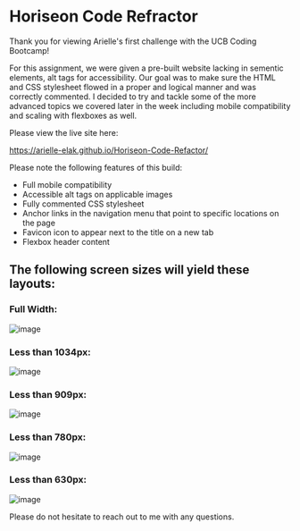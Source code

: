 # Horiseon Code Refractor

Thank you for viewing Arielle's first challenge with the UCB Coding Bootcamp!

For this assignment, we were given a pre-built website lacking in sementic elements, alt tags for accessibility. Our goal was to make sure the HTML and CSS stylesheet flowed in a proper and logical manner and was correctly commented. I decided to try and tackle some of the more advanced topics we covered later in the week including mobile compatibility and scaling with flexboxes as well.

Please view the live site here:

https://arielle-elak.github.io/Horiseon-Code-Refactor/

Please note the following features of this build:

- Full mobile compatibility
- Accessible alt tags on applicable images
- Fully commented CSS stylesheet
- Anchor links in the navigation menu that point to specific locations on the page
- Favicon icon to appear next to the title on a new tab
- Flexbox header content

## The following screen sizes will yield these layouts:

### Full Width:
![image](https://user-images.githubusercontent.com/73449635/182480822-89767f88-8857-4036-a1b1-ba382e61093f.png)

### Less than 1034px:
![image](https://user-images.githubusercontent.com/73449635/182482031-c1f928a4-5e83-44aa-9b52-5cf829dc136b.png)

### Less than 909px:
![image](https://user-images.githubusercontent.com/73449635/182482072-aa905312-42b8-4aea-ae75-a909691081fc.png)

### Less than 780px:
![image](https://user-images.githubusercontent.com/73449635/182482102-750427bc-14b2-4640-9c23-6ac00002121e.png)

### Less than 630px:
![image](https://user-images.githubusercontent.com/73449635/182482128-050791dd-d474-458c-9a50-6247e2658fde.png)

Please do not hesitate to reach out to me with any questions.

